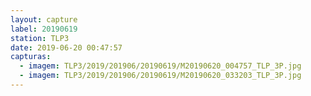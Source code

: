```yaml
---
layout: capture
label: 20190619
station: TLP3
date: 2019-06-20 00:47:57
capturas:
  - imagem: TLP3/2019/201906/20190619/M20190620_004757_TLP_3P.jpg
  - imagem: TLP3/2019/201906/20190619/M20190620_033203_TLP_3P.jpg
---
```

